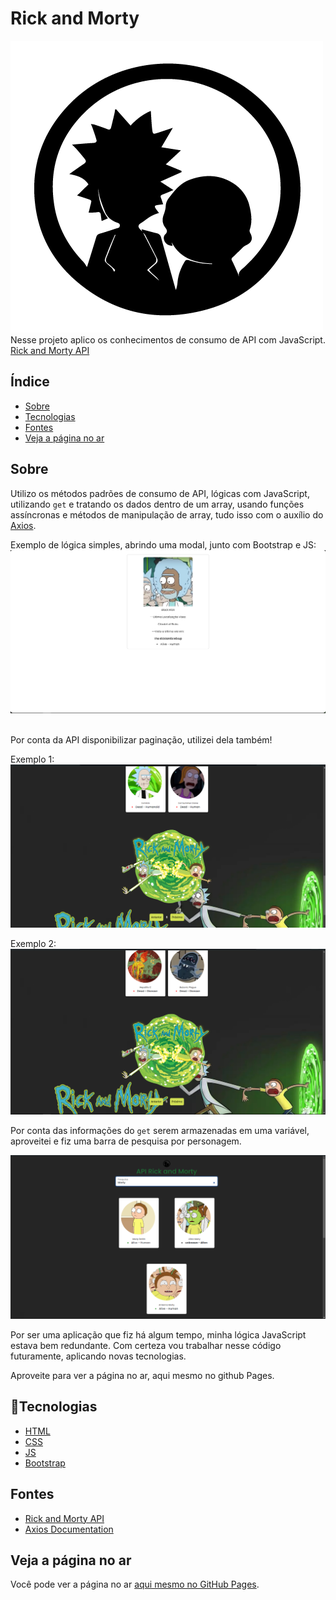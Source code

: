 # Rick and Morty</h1>



![Icon Image](img/rickMorty-Icon.png)
Nesse projeto aplico os conhecimentos de consumo de API com JavaScript. [Rick and Morty API](https://rickandmortyapi.com/)
<h2>Índice</h2>

- [Sobre](#sobre)
- [Tecnologias](#🧰tecnologias)
- [Fontes](#fontes)
- [Veja a página no ar](#veja-a-página-no-ar)

## Sobre

Utilizo os métodos padrões de consumo de API, lógicas com JavaScript, utilizando `get` e tratando os dados dentro de um array, usando funções assíncronas e métodos de manipulação de array, tudo isso com o auxílio do [Axios](https://axios-http.com/ptbr/docs/intro).

Exemplo de lógica simples, abrindo uma modal, junto com Bootstrap e JS:<br>
![Modal Image](img/readme/modal.png)<br><br>

Por conta da API disponibilizar paginação, utilizei dela também!<br> 

Exemplo 1:<br>
![Pagination Image](img/readme/paginacao.png)<br>

Exemplo 2:<br>
![Pagination Image](img/readme/paginacao2.png)<br>

Por conta das informações do `get` serem armazenadas em uma variável, aproveitei e fiz uma barra de pesquisa por personagem.

![Search Image](img/readme/pesquisa.png)

Por ser uma aplicação que fiz há algum tempo, minha lógica JavaScript estava bem redundante. Com certeza vou trabalhar nesse código futuramente, aplicando novas tecnologias.

Aproveite para ver a página no ar, aqui mesmo no github Pages.

## 🧰Tecnologias

- [HTML](https://developer.mozilla.org/pt-BR/docs/Web/HTML)
- [CSS](https://developer.mozilla.org/pt-BR/docs/Web/CSS)
- [JS](https://developer.mozilla.org/pt-BR/docs/Web/JavaScript)
- [Bootstrap](https://getbootstrap.com/)

## Fontes

- [Rick and Morty API](https://rickandmortyapi.com/)
- [Axios Documentation](https://axios-http.com/ptbr/docs/intro)


## Veja a página no ar

Você pode ver a página no ar [aqui mesmo no GitHub Pages](https://MathOlavoLuna.github.io/api-rickandmorty/).
